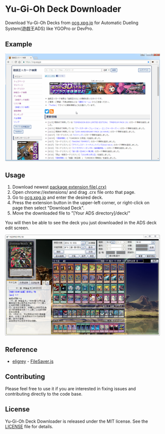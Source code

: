 # Yu-Gi-Oh Deck Downloader

Download Yu-Gi-Oh Decks from [ocg.xpg.jp](https://ocg.xpg.jp/deck/deck.fcgi) for Automatic Dueling System(遊戯王ADS) like YGOPro or DevPro.

## Example

![example](assets/example.gif)

## Usage

1. Download newest [package extension file(.crx)](https://github.com/Jasonnor/Yu-Gi-Oh-Deck-Downloader/releases)
2. Open chrome://extensions/ and drag .crx file onto that page.
3. Go to [ocg.xpg.jp](https://ocg.xpg.jp/deck/deck.fcgi) and enter the desired deck.
4. Press the extension button in the upper-left corner, or right-click on page then select "Download Deck".
5. Move the downloaded file to "[Your ADS directory]/deck/"

You will then be able to see the deck you just downloaded in the ADS deck edit screen.

![screenshot](assets/screenshot.png)

## Reference

+ [eligrey](https://github.com/eligrey) - [FileSaver.js](https://github.com/eligrey/FileSaver.js)

## Contributing

Please feel free to use it if you are interested in fixing issues and contributing directly to the code base.

## License

Yu-Gi-Oh Deck Downloader is released under the MIT license. See the [LICENSE](/LICENSE) file for details.
